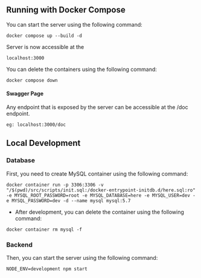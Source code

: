 ## Running with Docker Compose  
You can start the server using the following command:    
```  
docker compose up --build -d  
```  
Server is now accessible at the  
```  
localhost:3000  
```  
You can delete the containers using the following command:  
```  
docker compose down  
```
#### Swagger Page   
Any endpoint that is exposed by the server can be accessible at the /doc endpoint.  
```  
eg: localhost:3000/doc  
```  

## Local Development
### Database   
First, you need to create MySQL container using the following command:  

```  
docker container run -p 3306:3306 -v "/$(pwd)/src/scripts/init.sql:/docker-entrypoint-initdb.d/here.sql:ro" -e MYSQL_ROOT_PASSWORD=root -e MYSQL_DATABASE=here -e MYSQL_USER=dev -e MYSQL_PASSWORD=dev -d --name mysql mysql:5.7
```  

* After development, you can delete the container using the following command:   
```
docker container rm mysql -f
```

### Backend  
Then, you can start the server using the following command:  

```  
NODE_ENV=development npm start
```  

